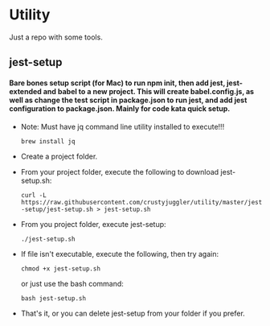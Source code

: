# Utility

Just a repo with some tools.

## jest-setup
#### Bare bones setup script (for Mac) to run npm init, then add jest, jest-extended and babel to a new project. This will create babel.config.js, as well as change the test script in package.json to run jest, and add jest configuration to package.json. Mainly for code kata quick setup.

- Note: Must have jq command line utility installed to execute!!!

	```brew install jq```
- Create a project folder.
  
- From your project folder, execute the following to download jest-setup.sh:
  
	```curl -L https://raw.githubusercontent.com/crustyjuggler/utility/master/jest-setup/jest-setup.sh > jest-setup.sh```
- From you project folder, execute jest-setup:
  
	```./jest-setup.sh```
- If file isn't executable, execute the following, then try again:

	```chmod +x jest-setup.sh```

	or just use the bash command:

	```bash jest-setup.sh```
- That's it, or you can delete jest-setup from your folder if you prefer.